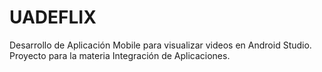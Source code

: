 # UADEFLIX
Desarrollo de Aplicación Mobile para visualizar videos en Android Studio. Proyecto para la materia Integración de Aplicaciones.

